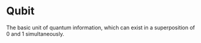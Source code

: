 # Qubit

The basic unit of quantum information, which can exist in a superposition of 0 and 1 simultaneously.